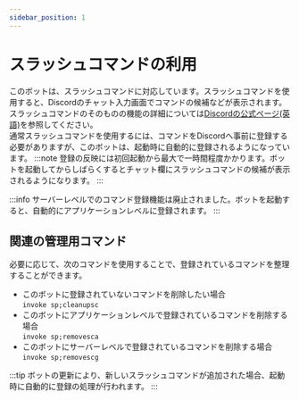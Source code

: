 ```yaml
---
sidebar_position: 1
---
```


# スラッシュコマンドの利用
このボットは、スラッシュコマンドに対応しています。スラッシュコマンドを使用すると、Discordのチャット入力画面でコマンドの候補などが表示されます。スラッシュコマンドのそのものの機能の詳細については[Discordの公式ページ(英語)](https://support.discord.com/hc/ja/articles/1500000368501-Slash-Commands-FAQ)を参照してください。  
通常スラッシュコマンドを使用するには、コマンドをDiscordへ事前に登録する必要がありますが、このボットは、起動時に自動的に登録されるようになっています。
:::note
登録の反映には初回起動から最大で一時間程度かかります。ボットを起動してからしばらくするとチャット欄にスラッシュコマンドの候補が表示されるようになります。
:::

:::info
サーバーレベルでのコマンド登録機能は廃止されました。ボットを起動すると、自動的にアプリケーションレベルに登録されます。
:::

## 関連の管理用コマンド
必要に応じて、次のコマンドを使用することで、登録されているコマンドを整理することができます。  
  - このボットに登録されていないコマンドを削除したい場合  
    `invoke sp;cleanupsc`  
  - このボットにアプリケーションレベルで登録されているコマンドを削除する場合  
    `invoke sp;removesca`  
  - このボットにサーバーレベルで登録されているコマンドを削除する場合  
    `invoke sp;removescg`  

:::tip
ボットの更新により、新しいスラッシュコマンドが追加された場合、起動時に自動的に登録の処理が行われます。
:::
